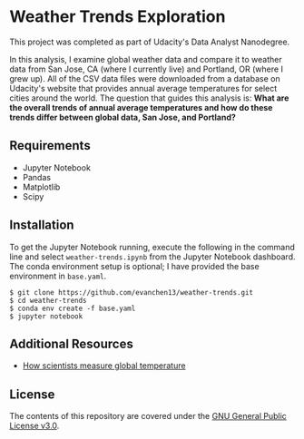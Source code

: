 # Weather Trends Exploration
This project was completed as part of Udacity's Data Analyst Nanodegree.

In this analysis, I examine global weather data and compare it to weather data from San Jose, CA (where I currently live) and Portland, OR (where I grew up). All of the CSV data files were downloaded from a database on Udacity's website that provides annual average temperatures for select cities around the world. The question that guides this analysis is: **What are the overall trends of annual average temperatures and how do these trends differ between global data, San Jose, and Portland?**

## Requirements
- Jupyter Notebook
- Pandas
- Matplotlib
- Scipy

## Installation
To get the Jupyter Notebook running, execute the following in the command line and select `weather-trends.ipynb` from the Jupyter Notebook dashboard. The conda environment setup is optional; I have provided the base environment in `base.yaml`.
```
$ git clone https://github.com/evanchen13/weather-trends.git
$ cd weather-trends
$ conda env create -f base.yaml
$ jupyter notebook
```

## Additional Resources
- [How scientists measure global temperature](https://www.carbonbrief.org/explainer-how-do-scientists-measure-global-temperature)

## License
The contents of this repository are covered under the [GNU General Public License v3.0](https://github.com/evanchen13/weather-trends/blob/master/COPYING).
